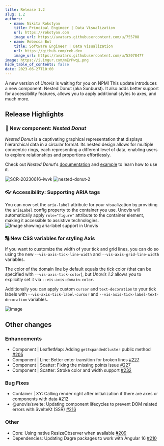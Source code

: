 ```yaml
---
title: Release 1.2
slug: 1.2
authors:
  - name: Nikita Rokotyan
    title: Principal Engineer | Data Visualization
    url: https://rokotyan.com
    image_url: https://avatars.githubusercontent.com/u/755708
  - name: Rebecca Bol
    title: Software Engineer | Data Visualization
    url: https://github.com/reb-dev
    image_url: https://avatars.githubusercontent.com/u/52078477
image: https://i.imgur.com/mErPwqL.png
hide_table_of_contents: false
date: 2023-06-27T10:00
---
```


A new version of _Unovis_ is waiting for you on NPM! This update introduces a new component: Nested Donut (aka Sunburst). It also adds better support for accessibility features, allows you to apply additional styles to axes, and much more.

## Release Highlights
### 🍩  New component: _Nested Donut_
_Nested Donut_ is a captivating graphical representation that displays hierarchical data in a circular format. Its nested design allows for multiple concentric rings, each representing a different level of data, enabling users to explore relationships and proportions effortlessly.

Check out _Nested Donut_'s [documentation](https://unovis.dev/docs/misc/NestedDonut) and [example](https://unovis.dev/gallery/view?collection=Networks%20and%20Flows&title=Sunburst%20Nested%20Donut) to learn how to use it.

<img  alt="SCR-20230616-iwvk" src="https://github.com/f5/unovis/assets/755708/4903488a-275a-4595-9dbf-de9d6ff918eb"/>
<img  alt="nested-donut-2" src="https://github.com/f5/unovis/assets/755708/cd1d2119-e789-44a3-a673-d9fdc23f767d"/>


### 👓  Accessibility: Supporting ARIA tags
You can now set the `aria-label` attribute for your visualization by providing the `ariaLabel` config property to the container you use. Unovis will automatically apply `role="figure"` attribute to the container element, making it accessible to assistive technologies.
<img alt="Image showing aria-label support in Unovis" src="https://github.com/f5/unovis/assets/755708/028ea127-899c-455e-ad23-e02121019440"/>


### 🔠  New CSS variables for styling Axis
If you want to customize the width of your tick and grid lines, you can do so using the new `--vis-axis-tick-line-width` and `--vis-axis-grid-line-width` variables.

The color of the domain line by default equals the tick color (that can be specified with `--vis-axis-tick-color`), but _Unovis 1.2_ allows you to explicitly set it via `--vis-axis-domain-color`.

Additionally you can apply custom `cursor` and `text-decoration` to your tick labels with `--vis-axis-tick-label-cursor` and `--vis-axis-tick-label-text-decoration` variables.

<img  alt="image" src="https://github.com/f5/unovis/assets/755708/8bce43b1-d955-4683-a55a-6596da9b2bf0"/>


## Other changes
### Enhancements
* Component | LeafletMap: Adding `getExpandedCluster` public method [#205](https://github.com/f5/unovis/pull/205)
* Component | Line: Better enter transition for broken lines [#227](https://github.com/f5/unovis/pull/227)
* Component | Scatter: Fixing the missing points issue [#227](https://github.com/f5/unovis/pull/227)
* Component | Scatter: Stroke color and width support [#232](https://github.com/f5/unovis/pull/232)

### Bug Fixes
* Container | XY: Calling render right after initialization if there are axes or components with data [#212](https://github.com/f5/unovis/pull/212)
* @unovis/svelte: Updating component lifecycles to prevent DOM related errors with SvelteKt (SSR) [#216](https://github.com/f5/unovis/pull/216)

### Other
* Core: Using native ResizeObserver when available [#209](https://github.com/f5/unovis/pull/209)
* Dependencies: Updating Dagre packages to work with Angular 16 [#210](https://github.com/f5/unovis/pull/210)

